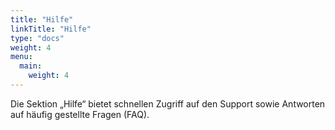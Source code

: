 ```yaml
---
title: "Hilfe"
linkTitle: "Hilfe"
type: "docs"
weight: 4
menu:
  main:
    weight: 4
---
```


Die Sektion „Hilfe“ bietet schnellen Zugriff auf den Support sowie Antworten auf häufig gestellte Fragen (FAQ).
